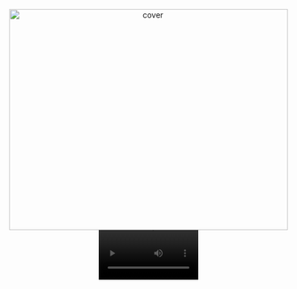 

<div align="center">
  <img width="100%" height="400px" src="assets/" alt="cover" />
  <video src='assets/welcome.mp4' width=180/>
<!-- </div>

<table>
  <thead>
    <tr>
      <td align="center">
        <span><strong>Programming Languages & Frameworks</strong></span>
      </td>
    </tr>
  </thead>
  
  <tbody>
    <tr>
      <td align="center">
        <img width="70%" src="" alt="cover" />
      </td>
    </tr>
  </tbody>
  
</table>
</div> -->



## My Github stats

<p align='center'>
  <img align="center" src="https://github-readme-stats.vercel.app/api?username=nascott94&show_icons=true&theme=radical"/>
</p>


<h3>Follow me:</h3>
<div  align="center">
  <a href="https://www.linkedin.com" target="_blank">
    <img src="https://img.shields.io/badge/LinkedIn-%230077B5.svg?&style=flat-square&logo=linkedin&logoColor=white&color=071A2C" alt="LinkedIn">
  </a>
  <a href="https://www.upwork.com/" target="_blank">
    <img src="https://img.shields.io/badge/Upwork-%231877F2.svg?&style=flat-square&logo=upwork&logoColor=white&color=071A2C" alt="Upwork">
  </a>
</div>

